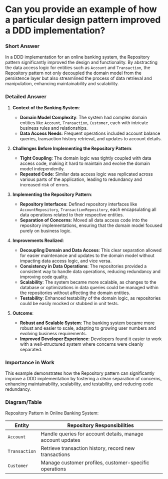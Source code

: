 # Can you provide an example of how a particular design pattern improved a DDD implementation?

### Short Answer
In a DDD implementation for an online banking system, the Repository pattern significantly improved the design and functionality. By abstracting the data access logic for entities such as `Account` and `Transaction`, the Repository pattern not only decoupled the domain model from the persistence layer but also streamlined the process of data retrieval and manipulation, enhancing maintainability and scalability.

### Detailed Answer
1. **Context of the Banking System**:
    - **Domain Model Complexity**: The system had complex domain entities like `Account`, `Transaction`, `Customer`, each with intricate business rules and relationships.
    - **Data Access Needs**: Frequent operations included account balance queries, transaction history retrieval, and updates to account details.

2. **Challenges Before Implementing the Repository Pattern**:
    - **Tight Coupling**: The domain logic was tightly coupled with data access code, making it hard to maintain and evolve the domain model independently.
    - **Repeated Code**: Similar data access logic was replicated across various parts of the application, leading to redundancy and increased risk of errors.

3. **Implementing the Repository Pattern**:
    - **Repository Interfaces**: Defined repository interfaces like `AccountRepository`, `TransactionRepository`, each encapsulating all data operations related to their respective entities.
    - **Separation of Concerns**: Moved all data access code into the repository implementations, ensuring that the domain model focused purely on business logic.

4. **Improvements Realized**:
    - **Decoupling Domain and Data Access**: This clear separation allowed for easier maintenance and updates to the domain model without impacting data access logic, and vice versa.
    - **Consistency in Data Operations**: The repositories provided a consistent way to handle data operations, reducing redundancy and improving code quality.
    - **Scalability**: The system became more scalable, as changes to the database or optimizations in data queries could be managed within the repositories without affecting the domain entities.
    - **Testability**: Enhanced testability of the domain logic, as repositories could be easily mocked or stubbed in unit tests.

5. **Outcome**:
    - **Robust and Scalable System**: The banking system became more robust and easier to scale, adapting to growing user numbers and evolving business requirements.
    - **Improved Developer Experience**: Developers found it easier to work with a well-structured system where concerns were cleanly separated.

### Importance in Work
This example demonstrates how the Repository pattern can significantly improve a DDD implementation by fostering a clean separation of concerns, enhancing maintainability, scalability, and testability, and reducing code redundancy.

### Diagram/Table
Repository Pattern in Online Banking System:

| Entity           | Repository Responsibilities                                      |
|------------------|------------------------------------------------------------------|
| `Account`        | Handle queries for account details, manage account updates       |
| `Transaction`    | Retrieve transaction history, record new transactions            |
| `Customer`       | Manage customer profiles, customer-specific operations          |